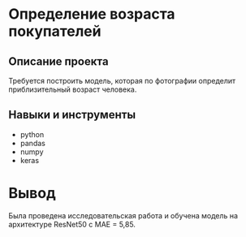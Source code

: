 # Определение возраста покупателей

## Описание проекта
Требуется построить модель, которая по фотографии определит приблизительный возраст человека.

## Навыки и инструменты
- python
- pandas
- numpy
- keras

# Вывод

Была проведена исследовательская работа и обучена модель на архитектуре ResNet50 с MAE = 5,85.
